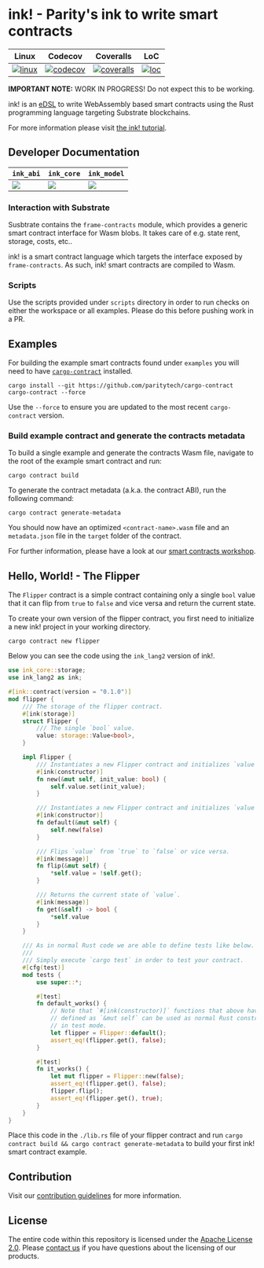 # ink! - Parity's ink to write smart contracts

|       Linux        |       Codecov        |       Coveralls        |       LoC        |
| :----------------: | :------------------: | :--------------------: | :--------------: |
| [![linux][a1]][a2] | [![codecov][c1]][c2] | [![coveralls][d1]][d2] | [![loc][e1]][e2] |

[a1]: https://gitlab.parity.io/parity/ink/badges/master/build.svg
[a2]: https://gitlab.parity.io/parity/ink/pipelines
[c1]: https://codecov.io/gh/paritytech/ink/branch/master/graph/badge.svg
[c2]: https://codecov.io/gh/paritytech/ink/branch/master
[d1]: https://coveralls.io/repos/github/paritytech/ink/badge.svg?branch=master
[d2]: https://coveralls.io/github/paritytech/ink?branch=master
[e1]: https://tokei.rs/b1/github/paritytech/ink?category=code
[e2]: https://github.com/Aaronepower/tokei#badges
[f1]: https://img.shields.io/badge/docs-core-blue.svg
[f2]: https://paritytech.github.io/ink/ink_core
[g1]: https://img.shields.io/badge/docs-model-blue.svg
[g2]: https://paritytech.github.io/ink/ink_model
[h1]: https://img.shields.io/badge/docs-abi-blue.svg
[h2]: https://paritytech.github.io/ink/ink_abi

**IMPORTANT NOTE:** WORK IN PROGRESS! Do not expect this to be working.

ink! is an [eDSL](https://wiki.haskell.org/Embedded_domain_specific_language) to write WebAssembly based smart contracts using the Rust programming language targeting Substrate blockchains.

For more information please visit [the ink! tutorial](https://substrate.dev/substrate-contracts-workshop/#/0/building-your-contract).

## Developer Documentation

| `ink_abi`     | `ink_core`    | `ink_model`   |
| ------------- | ------------- | ------------- |
| [![][h1]][h2] | [![][f1]][f2] | [![][g1]][g2] |

### Interaction with Substrate

Susbtrate contains the `frame-contracts` module, which provides a generic
smart contract interface for Wasm blobs. It takes care of e.g. state rent,
storage, costs, etc..

ink! is a smart contract language which targets the interface exposed by
`frame-contracts`. As such, ink! smart contracts are compiled to Wasm.

### Scripts

Use the scripts provided under `scripts` directory in order to run checks on either the workspace or all examples. Please do this before pushing work in a PR.

## Examples

For building the example smart contracts found under `examples` you will need to have [`cargo-contract`](https://github.com/paritytech/cargo-contract) installed.

```
cargo install --git https://github.com/paritytech/cargo-contract cargo-contract --force
```

Use the `--force` to ensure you are updated to the most recent `cargo-contract` version.

### Build example contract and generate the contracts metadata

To build a single example and generate the contracts Wasm file, navigate to the root of the example smart contract and run:

```
cargo contract build
```

To generate the contract metadata (a.k.a. the contract ABI), run the following command:

```
cargo contract generate-metadata
```

You should now have an optimized `<contract-name>.wasm` file and an `metadata.json` file in the `target` folder of the contract.

For further information, please have a look at our [smart contracts workshop](https://substrate.dev/substrate-contracts-workshop/).

## Hello, World! - The Flipper

The `Flipper` contract is a simple contract containing only a single `bool` value
that it can flip from `true` to `false` and vice versa and return the current state.

To create your own version of the flipper contract, you first need to initialize a new ink! project in your working directory.

```
cargo contract new flipper
```

Below you can see the code using the `ink_lang2` version of ink!.

```rust
use ink_core::storage;
use ink_lang2 as ink;

#[ink::contract(version = "0.1.0")]
mod flipper {
    /// The storage of the flipper contract.
    #[ink(storage)]
    struct Flipper {
        /// The single `bool` value.
        value: storage::Value<bool>,
    }

    impl Flipper {
        /// Instantiates a new Flipper contract and initializes `value` to `init_value`.
        #[ink(constructor)]
        fn new(&mut self, init_value: bool) {
            self.value.set(init_value);
        }

        /// Instantiates a new Flipper contract and initializes `value` to `false` by default.
        #[ink(constructor)]
        fn default(&mut self) {
            self.new(false)
        }

        /// Flips `value` from `true` to `false` or vice versa.
        #[ink(message)]
        fn flip(&mut self) {
            *self.value = !self.get();
        }

        /// Returns the current state of `value`.
        #[ink(message)]
        fn get(&self) -> bool {
            *self.value
        }
    }

    /// As in normal Rust code we are able to define tests like below.
    ///
    /// Simply execute `cargo test` in order to test your contract.
    #[cfg(test)]
    mod tests {
        use super::*;

        #[test]
        fn default_works() {
            // Note that `#[ink(constructor)]` functions that above have been
            // defined as `&mut self` can be used as normal Rust constructors
            // in test mode.
            let flipper = Flipper::default();
            assert_eq!(flipper.get(), false);
        }

        #[test]
        fn it_works() {
            let mut flipper = Flipper::new(false);
            assert_eq!(flipper.get(), false);
            flipper.flip();
            assert_eq!(flipper.get(), true);
        }
    }
}
```

Place this code in the `./lib.rs` file of your flipper contract and run `cargo contract build && cargo contract generate-metadata` to build your first ink! smart contract example.

## Contribution

Visit our [contribution guidelines](CONTRIBUTING.md) for more information.

## License

The entire code within this repository is licensed under the [Apache License 2.0](LICENSE). Please [contact us](https://www.parity.io/contact/) if you have questions about the licensing of our products.
